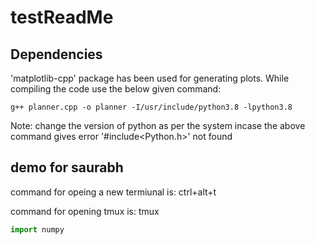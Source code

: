 # testReadMe

## Dependencies
'matplotlib-cpp' package has been used for generating plots. While compiling the code use the below given command:
	
	g++ planner.cpp -o planner -I/usr/include/python3.8 -lpython3.8

Note: change the version of python as per the system incase the above command gives error '#include<Python.h>' not found

## demo for saurabh
 command for opeing a new termiunal is:
	ctrl+alt+t

command for opening tmux is:
	tmux

```python
import numpy
```



